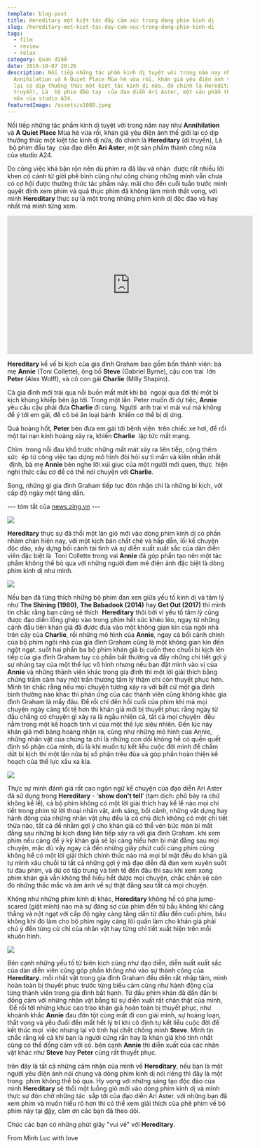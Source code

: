 ```yaml
---
template: blog-post
title: Hereditary một kiệt tác đầy cảm xúc trong dòng phim kinh dị
slug: /hereditary-mot-kiet-tac-day-cam-xuc-trong-dong-phim-kinh-di
tags:
  - film
  - review
  - relax
category: Quan điểm
date: 2018-10-07 20:26
description: Nối tiếp những tác phẩm kinh dị tuyệt vời trong năm nay như
  Annihilation và A Quiet Place Mùa hè vừa rồi, khán giả yêu điện ảnh thế giới
  lại có dịp thưởng thức một kiệt tác kinh dị nữa, đó chính là Hereditary (di
  truyền), Là  bộ phim đầu tay  của đạo diễn Ari Aster, một sản phẩm thành công
  nữa của studio A24.
featuredImage: /assets/x1080.jpeg
---
```

Nối tiếp những tác phẩm kinh dị tuyệt vời trong năm nay như **Annihilation** và **A Quiet Place** Mùa hè vừa rồi, khán giả yêu điện ảnh thế giới lại có dịp thưởng thức một kiệt tác kinh dị nữa, đó chính là **Hereditary** (di truyền), Là  bộ phim đầu tay  của đạo diễn **Ari Aster**, một sản phẩm thành công nữa của studio A24.

Do công việc khá bận rộn nên dù phim ra đã lâu và nhận  được rất nhiều lời khen có cánh từ giời phê bình cũng như công chúng những mình vẫn chưa có cơ hội được thưởng thức tác phẩm này. mãi cho đến cuối tuần trước mình quyết định xem phim và quả thực phim đã không làm mình thất vọng, với mình **Hereditary** thực sự là một trong những phim kinh dị độc đáo và hay nhất mà mình từng xem.

<iframe width="560" height="315" src="https://www.youtube.com/embed/V6wWKNij_1M" title="YouTube video player" frameborder="0" allow="accelerometer; autoplay; clipboard-write; encrypted-media; gyroscope; picture-in-picture" allowfullscreen></iframe>

**Hereditary** kể về bi kịch của gia đình Graham bao gồm bốn thành viên: bà mẹ **Annie** (Toni Collette), ông bố **Steve** (Gabriel Byrne), cậu con trai  lớn **Peter** (Alex Wolff), và cô con gái **Charlie** (Milly Shapiro).  

Cả gia đình mới trải qua nỗi buồn mất mát khi bà  ngoại qua đời thì một bi kịch khủng khiếp bèn ập tới. Trong một lần  Peter muốn đi dự tiệc, **Annie** yêu cầu cậu phải đưa **Charlie** đi cùng. Người  anh trai vì mải vui mà không để ý tới em gái, để cô bé ăn loại bánh  khiến cơ thể bị dị ứng.

Quá hoảng hốt, **Peter** bèn đưa em gái tới bệnh viện  trên chiếc xe hơi, để rồi một tai nạn kinh hoàng xảy ra, khiến **Charlie**  lập tức mất mạng.

Chìm  trong nỗi đau khổ trước những mất mát xảy ra liên tiếp, cộng thêm sức  ép từ công việc tạo dựng mô hình đòi hỏi sự tỉ mẩn và kiên nhẫn nhất  định, bà mẹ **Annie** bèn nghe lời xúi giục của một người mới quen, thực  hiện nghi thức cầu cơ để có thể nói chuyện với **Charlie**.

Song, những gì gia đình Graham tiếp tục đón nhận chỉ là những bi kịch, với cấp độ ngày một tăng dần.

\--- tóm tắt của [news.zing.vn](https://spiderum.com/) ---

![](/assets/mv5bmjm5mze1odmymf5bml5banbnxkftztgwnjy4mzi2ntm_._v1_sy1000_cr0_0_1503_1000_al_.0.jpg)

**Hereditary** thực sự đã thổi một làn gió mới vào dòng phim kinh dị có phần nhàm chán hiện nay, với một kịch bản chắt chẽ và hấp dẫn, lối kể chuyện độc dáo, xây dựng bối cảnh tài tình và sự diễn xuất xuất sắc của dàn diễn viên đặc biệt là  Toni Collette trong vai **Annie** đã góp phần tạo nên một tác phẩm không thể bỏ qua với những người đam mê điện ảnh đặc biệt là dòng phim kinh dị như mình.

![](/assets/tmp1063531076317609987.png)

Nếu bạn đã từng thích những bộ phim đan xen giữa yếu tố kinh dị và tâm lý như **The Shining (1980)**, **The Babadook (2014)** hay **Get Out (2017)** thì mình tin chắc rằng bạn cũng sẽ thích  **Hereditary** thôi bởi vì yếu tố tâm lý cũng được đạo diễn lồng ghép vào trong phim hết sức khéo léo, ngay từ những cảnh đầu tiên khán giả đã được đưa vào một không gian kín của ngôi nhà trên cây của **Charlie**, rồi những mô hình của **Annie**, ngay cả bối cảnh chính của bộ phim ngôi nhà của gia đình Graham cũng là một không gian kín đến ngột ngạt. suốt hai phần ba bộ phim khán giả bị cuốn theo chuỗi bi kịch lên tiếp của gia đình Graham tuy có phần bất thường và đầy những chi tiết gợi ý sự nhúng tay của một thế lục vô hình nhưng nếu bạn đặt mình vào vị của **Annie** và những thành viên khác trong gia đình thì một lời giải thích bằng chứng trầm cảm hay một trấn thương tâm lý thậm chí còn thuyết phục hơn. Mình tin chắc rằng nếu mọi chuyện tương xảy ra với bất cứ một gia đình bình thường nào khác thì phản ứng của các thành viên cũng không khác gia đình Graham là mấy đâu. Để rồi chỉ đến hồi cuối của phim khi mà mọi chuyện ngày càng tồi tệ hơn thì khán giả mới bị thuyết phục rằng ngày từ đầu chẳng có chuyện gì xảy ra là ngẫu nhiên cả, tất cả mọi chuyện  đều nằm trong một kế hoạch tinh vi của một thế lực siêu nhiên. Đến lúc này khán giả mới bàng hoàng nhận ra, cũng như những mô hình của Annie, những nhân vật của chúng ta chỉ là những con dối không hề có quền quết định số phận của mình, dù là khi muốn tự kết liễu cuộc đời mình để chấm dứt bi kịch thì một lần nữa bị số phận trêu đùa và góp phần hoàn thiện kế hoạch của thế lực xấu xa kia.

![](/assets/hereditary-fb-share.jpeg)

Thực sự mình đánh giá rất cao ngôn ngữ kể chuyện của đạo diễn Ari Aster đã sử dụng trong **Hereditary** - ‘**show don't tell**’ (tạm dịch: phô bày ra chứ không kể lể), cả bộ phim không có một lời giải thích hay kể lể nào mọi chi tiết trong phim từ lời thoại nhân vật, ánh sáng, bối cảnh, những vật dựng hay hành động của những nhân vật phụ đểu là có chủ đích không có một chi tiết thừa nào, tất cả để nhằm gợi ý cho khán giả có thể vén bức màn bí mất đằng sau những bi kịch đang liên tiếp xảy ra với gia đình Graham. khi xem phim nếu càng để ý kỹ khán giả sẽ lại càng hiểu hơn bí mật đằng sau mọi chuyện, mặc dù vậy ngay cả đến những giây phút cuối cùng phim cũng không hề có một lời giải thích chính thức nào mà mọi bí mật đều do khán giả tự mình xâu chuỗi từ tất cả những gợi ý mà đạo diễn đã đan xem xuyên suôt từ đàu phim, và dừ có tập trung và tinh tế đến đâu thì sau khi xem xong phim khán giả vẫn không thể hiểu hết được mọi chuyện, chắc chắn sẽ còn đó những thắc mắc và ám ảnh về sự thật đằng sau tất cả mọi chuyện.

Không như những phim kinh dị khác, **Hereditary** không hề có pha jump-scared (giật mình) nào mà sự đáng sợ của phim đến từ bầu không khí căng thẳng và nột ngạt với cấp độ ngày càng tằng dần từ đầu đến cuối phim, bầu không khí đó làm cho bộ phim ngày càng lôi quấn làm cho khán giả phải chú ý đền từng cử chỉ của nhân vật hay từng chỉ tiết xuất hiện trên mỗi khuôn hình.

![](/assets/images.jpeg)

Bên cạnh những yếu tố từ biên kịch cũng như đạo diễn, diễn suất xuất sắc của dàn diễn viên cũng góp phần không nhỏ vào sự thành công của **Hereditary**. mỗi nhất vật trong gia đình Graham đều diễn rất nhập tâm, mình hoàn toàn bị thuyết phực trước từng biều cảm cũng như hành động của từng thành viên trong gia đình bất hạnh. Từ đầu phim khán đã dần đần bị đồng cảm với những nhân vật bằng từ sự diễn xuất rất chân thật của mình,  Để rồi tời những khúc cao trào khán giả hoàn toàn bị thuyết phục, như khoảnh khắc **Annie** đau đớn tột cùng mất đi con giái mình, sự hoảng loạn, thất vọng và yếu đuối đến mất hết lý trí khi cô định tự kết liễu cuộc đời để kết thúc mọi  việc nhưng lại vô tình hại chết chồng mình **Steve**. Mình tin chắc rằng kể cả khi bạn là người cứng rắn hay là khán giả khó tính nhất cũng có thể đồng cảm với cô. bên cạnh **Annie** thì diễn xuất của các nhân vật khác như **Steve** hay **Peter** cũng rất thuyết phục.

trên đây là tất cả những cảm nhận của mình về **Hereditary**, nếu bạn là một người yêu điện ảnh nói chung và dòng phim kinh dị nói riêng thì đây là một trong  phim không thể bỏ qua. Hy vọng với những sáng tạo độc đáo của mình **Hereditary** sẽ thổi một luồng gió mới vào dòng phim kinh dị và mình thực sự đón chờ những tác  sắp tới của đạo diễn Ari Aster. với những bạn đã xem phim và muốn hiểu rõ hơn thì có thể xem giải thích của phê phim về bộ phim này tại [đây](https://www.youtube.com/watch?v=hFUZRwGGR0A), cảm ơn các bạn đã theo dõi.

Chúc các bạn có những phút giây "vui vẻ" với **Hereditary**.



From Minh Luc with love